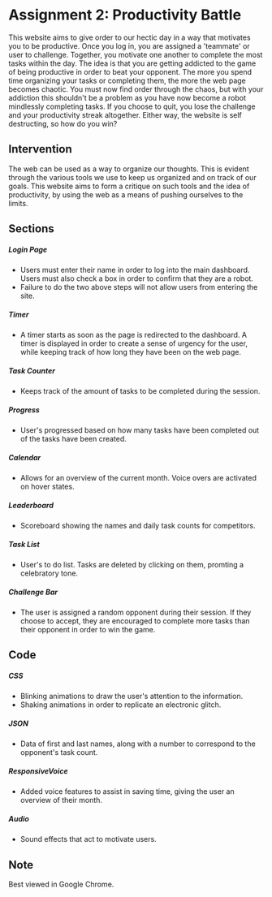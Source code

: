 # Assignment 2: Productivity Battle
This website aims to give order to our hectic day in a way that motivates you to be productive. Once you log in, you are assigned a 'teammate' or user to challenge. Together, you motivate one another to complete the most tasks within the day. The idea is that you are getting addicted to the game of being productive in order to beat your opponent. The more you spend time organizing your tasks or completing them, the more the web page becomes chaotic. You must now find order through the chaos, but with your addiction this shouldn't be a problem as you have now become a robot mindlessly completing tasks. If you choose to quit, you lose the challenge and your productivity streak altogether. Either way, the website is self destructing, so how do you win?

## Intervention
The web can be used as a way to organize our thoughts. This is evident through the various tools we use to keep us organized and on track of our goals. This website aims to form a critique on such tools and the idea of productivity, by using the web as a means of pushing ourselves to the limits.

## Sections
##### Login Page
* Users must enter their name in order to log into the main dashboard. Users must also check a box in order to confirm that they are a robot.
* Failure to do the two above steps will not allow users from entering the site.
##### Timer
* A timer starts as soon as the page is redirected to the dashboard. A timer is displayed in order to create a sense of urgency for the user, while keeping track of how long they have been on the web page.
##### Task Counter
* Keeps track of the amount of tasks to be completed during the session.
##### Progress
* User's progressed based on how many tasks have been completed out of the tasks have been created.
##### Calendar
* Allows for an overview of the current month. Voice overs are activated on hover states.
##### Leaderboard
* Scoreboard showing the names and daily task counts for competitors.
##### Task List
* User's to do list. Tasks are deleted by clicking on them, promting a celebratory tone.
##### Challenge Bar
* The user is assigned a random opponent during their session. If they choose to accept, they are encouraged to complete more tasks than their opponent in order to win the game.

## Code
##### CSS
* Blinking animations to draw the user's attention to the information.
* Shaking animations in order to replicate an electronic glitch.
##### JSON
* Data of first and last names, along with a number to correspond to the opponent's task count.
##### ResponsiveVoice
* Added voice features to assist in saving time, giving the user an overview of their month.
##### Audio
* Sound effects that act to motivate users.

## Note
Best viewed in Google Chrome.
